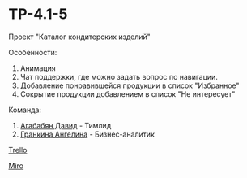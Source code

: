 # TP-4.1-5
Проект "Каталог кондитерских изделий" <br />

Особенности: <br />
1. Анимация <br />
2. Чат поддержки, где можно задать вопрос по навигации. <br />
3. Добавление понравившейся продукции в список "Избранное" <br />
4. Сокрытие продукции добавлением в список "Не интересует" <br />

Команда: <br />

1. [Агабабян Давид](https://github.com/5david-hub5) - Тимлид <br />
2. [Гранкина Ангелина](https://github.com/anggrankn) - Бизнес-аналитик<br />

[Trello](https://trello.com/invite/b/OQpSb9Hd/ATTI608e3127e220e63697dd4684c5336c50C8536845/интернет-магазин-кондитерских-изделий)<br />

[Miro](https://miro.com/welcomeonboard/ZG9KMUxzWHF5R2NrUFlONFlvelBURzdOemh6QktKMXZIdEtuQzNpMHdEdkM4ZjVReXd6Y05EVGZtVjdLYldiOXwzNDU4NzY0NTQ3MzkwODY2NzY4fDI=?share_link_id=128098582879)<br />
